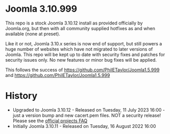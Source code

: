 Joomla 3.10.999
=============

This repo is a stock Joomla 3.10.12 install as provided officially by Joomla.org, but then with all community supplied hotfixes as and when available (none at preset).

Like it or not, Joomla 3.10.x series is now end of support, but still powers a huge number of websites which have not migrated to later versions of Joomla. This repo will be kept up to date with security fixes and patches for security issues only. No new features or minor bug fixes will be applied.

This follows the success of https://github.com/PhilETaylor/Joomla1.5.999 and https://github.com/PhilETaylor/Joomla1.5.999

History
=============
 - Upgraded to Joomla 3.10.12 - Released on Tuesday, 11 July 2023 16:00 - just a version bump and new cacert.pem files. NOT a security release! Please see the [official projects FAQ](https://docs.joomla.org/Special:MyLanguage/J3.x:Joomla_3.10.12_Release_FAQ)
 - Initially Joomla 3.10.11 - Released on Tuesday, 16 August 2022 16:00
